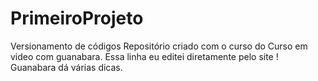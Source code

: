 # PrimeiroProjeto
 Versionamento de códigos
Repositório criado com o curso do Curso em video com guanabara.
Essa linha eu editei diretamente pelo site !
Guanabara dá várias dicas.
